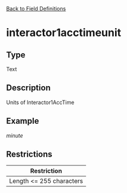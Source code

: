 [Back to Field Definitions](../../field_definition_overview)
# interactor1acctimeunit

## Type
Text

## Description


Units of Interactor1AccTime
## Example
*minute*

## Restrictions
| Restriction |
| :---------: |
| Length <= 255 characters |

